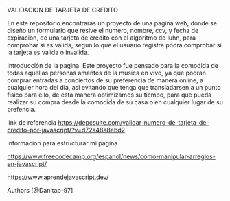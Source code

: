VALIDACION DE TARJETA DE CREDITO

En este repositorio encontraras un proyecto de una pagina web, donde se diseño un formulario que resive el numero, nombre, ccv, y fecha de expiracion, de una tarjeta de credito con el algoritmo de luhn, para comprobar si es valida, segun lo que el usuario registre podra comprobar si la tarjeta es valida o invalida.

Introducción de la pagina.
Este proyecto fue pensado para la comodida de todas aquellas personas amantes de la musica en vivo, ya que podran comprar entradas a conciertos de su preferencia de manera online, a cualquier hora del dia, asi evitando que tenga que transladarsen a un punto fisico para ello, de esta manera optimizamos su tiempo, para que pueda realizar su compra desde la comodida de su casa o en cualquier lugar de su prefencia.

link de referencia
https://depcsuite.com/validar-numero-de-tarjeta-de-credito-por-javascript/?v=d72a48a8ebd2

informacion para estructurar mi pagina

https://www.freecodecamp.org/espanol/news/como-manipular-arreglos-en-javascript/

https://www.aprendejavascript.dev/

Authors
[@Danitap-97]

